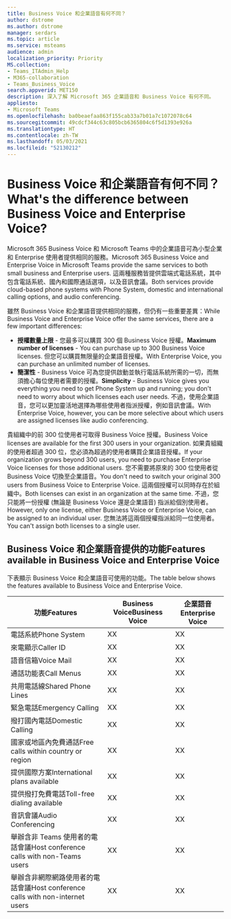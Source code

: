 ```yaml
---
title: Business Voice 和企業語音有何不同？
author: dstrome
ms.author: dstrome
manager: serdars
ms.topic: article
ms.service: msteams
audience: admin
localization_priority: Priority
MS.collection:
- Teams_ITAdmin_Help
- M365-collaboration
- Teams_Business_Voice
search.appverid: MET150
description: 深入了解 Microsoft 365 企業語音和 Business Voice 有何不同。
appliesto:
- Microsoft Teams
ms.openlocfilehash: ba0beaefaa863f155cab33a7b01a7c1072078c64
ms.sourcegitcommit: 49cdcf344c63c805bcb6365804c6f5d1393e926a
ms.translationtype: HT
ms.contentlocale: zh-TW
ms.lasthandoff: 05/03/2021
ms.locfileid: "52130212"
---
```

# <a name="whats-the-difference-between-business-voice-and-enterprise-voice"></a><span data-ttu-id="a5add-103">Business Voice 和企業語音有何不同？</span><span class="sxs-lookup"><span data-stu-id="a5add-103">What's the difference between Business Voice and Enterprise Voice?</span></span>

<span data-ttu-id="a5add-104">Microsoft 365 Business Voice 和 Microsoft Teams 中的企業語音可為小型企業和 Enterprise 使用者提供相同的服務。</span><span class="sxs-lookup"><span data-stu-id="a5add-104">Microsoft 365 Business Voice and Enterprise Voice in Microsoft Teams provide the same services to both small business and Enterprise users.</span></span> <span data-ttu-id="a5add-105">這兩種服務皆提供雲端式電話系統，其中包含電話系統、國內和國際通話選項，以及音訊會議。</span><span class="sxs-lookup"><span data-stu-id="a5add-105">Both services provide cloud-based phone systems with Phone System, domestic and international calling options, and audio conferencing.</span></span>

<span data-ttu-id="a5add-106">雖然 Business Voice 和企業語音提供相同的服務，但仍有一些重要差異：</span><span class="sxs-lookup"><span data-stu-id="a5add-106">While Business Voice and Enterprise Voice offer the same services, there are a few important differences:</span></span>

- <span data-ttu-id="a5add-107">**授權數量上限** - 您最多可以購買 300 個 Business Voice 授權。</span><span class="sxs-lookup"><span data-stu-id="a5add-107">**Maximum number of licenses** - You can purchase up to 300 Business Voice licenses.</span></span> <span data-ttu-id="a5add-108">但您可以購買無限量的企業語音授權。</span><span class="sxs-lookup"><span data-stu-id="a5add-108">With Enterprise Voice, you can purchase an unlimited number of licenses.</span></span>
- <span data-ttu-id="a5add-109">**簡潔性** - Business Voice 可為您提供啟動並執行電話系統所需的一切，而無須擔心每位使用者需要的授權。</span><span class="sxs-lookup"><span data-stu-id="a5add-109">**Simplicity** - Business Voice gives you everything you need to get Phone System up and running; you don't need to worry about which licenses each user needs.</span></span> <span data-ttu-id="a5add-110">不過，使用企業語音，您可以更加靈活地選擇為哪些使用者指派授權，例如音訊會議。</span><span class="sxs-lookup"><span data-stu-id="a5add-110">With Enterprise Voice, however, you can be more selective about which users are assigned licenses like audio conferencing.</span></span>

<span data-ttu-id="a5add-111">貴組織中的前 300 位使用者可取得 Business Voice 授權。</span><span class="sxs-lookup"><span data-stu-id="a5add-111">Business Voice licenses are available for the first 300 users in your organization.</span></span> <span data-ttu-id="a5add-112">如果貴組織的使用者超過 300 位，您必須為超過的使用者購買企業語音授權。</span><span class="sxs-lookup"><span data-stu-id="a5add-112">If your organization grows beyond 300 users, you need to purchase Enterprise Voice licenses for those additional users.</span></span> <span data-ttu-id="a5add-113">您不需要將原來的 300 位使用者從 Business Voice 切換至企業語音。</span><span class="sxs-lookup"><span data-stu-id="a5add-113">You don't need to switch your original 300 users from Business Voice to Enterprise Voice.</span></span> <span data-ttu-id="a5add-114">這兩個授權可以同時存在於組織中。</span><span class="sxs-lookup"><span data-stu-id="a5add-114">Both licenses can exist in an organization at the same time.</span></span> <span data-ttu-id="a5add-115">不過，您只能將一份授權 (無論是 Business Voice 還是企業語音) 指派給個別使用者。</span><span class="sxs-lookup"><span data-stu-id="a5add-115">However, only one license, either Business Voice or Enterprise Voice, can be assigned to an individual user.</span></span> <span data-ttu-id="a5add-116">您無法將這兩個授權指派給同一位使用者。</span><span class="sxs-lookup"><span data-stu-id="a5add-116">You can't assign both licenses to a single user.</span></span>

## <a name="features-available-in-business-voice-and-enterprise-voice"></a><span data-ttu-id="a5add-117">Business Voice 和企業語音提供的功能</span><span class="sxs-lookup"><span data-stu-id="a5add-117">Features available in Business Voice and Enterprise Voice</span></span>

<span data-ttu-id="a5add-118">下表顯示 Business Voice 和企業語音可使用的功能。</span><span class="sxs-lookup"><span data-stu-id="a5add-118">The table below shows the features available to Business Voice and Enterprise Voice.</span></span>

| <span data-ttu-id="a5add-119">功能</span><span class="sxs-lookup"><span data-stu-id="a5add-119">Features</span></span>                                      | <span data-ttu-id="a5add-120">Business Voice</span><span class="sxs-lookup"><span data-stu-id="a5add-120">Business Voice</span></span> | <span data-ttu-id="a5add-121">企業語音</span><span class="sxs-lookup"><span data-stu-id="a5add-121">Enterprise Voice</span></span> |
|-----------------------------------------------|----------------|------------------|
| <span data-ttu-id="a5add-122">電話系統</span><span class="sxs-lookup"><span data-stu-id="a5add-122">Phone System</span></span>                                  | <span data-ttu-id="a5add-123">X</span><span class="sxs-lookup"><span data-stu-id="a5add-123">X</span></span>              | <span data-ttu-id="a5add-124">X</span><span class="sxs-lookup"><span data-stu-id="a5add-124">X</span></span>                |
| <span data-ttu-id="a5add-125">來電顯示</span><span class="sxs-lookup"><span data-stu-id="a5add-125">Caller ID</span></span>                                     | <span data-ttu-id="a5add-126">X</span><span class="sxs-lookup"><span data-stu-id="a5add-126">X</span></span>              | <span data-ttu-id="a5add-127">X</span><span class="sxs-lookup"><span data-stu-id="a5add-127">X</span></span>                |
| <span data-ttu-id="a5add-128">語音信箱</span><span class="sxs-lookup"><span data-stu-id="a5add-128">Voice Mail</span></span>                                    | <span data-ttu-id="a5add-129">X</span><span class="sxs-lookup"><span data-stu-id="a5add-129">X</span></span>              | <span data-ttu-id="a5add-130">X</span><span class="sxs-lookup"><span data-stu-id="a5add-130">X</span></span>                |
| <span data-ttu-id="a5add-131">通話功能表</span><span class="sxs-lookup"><span data-stu-id="a5add-131">Call Menus</span></span>                                    | <span data-ttu-id="a5add-132">X</span><span class="sxs-lookup"><span data-stu-id="a5add-132">X</span></span>              | <span data-ttu-id="a5add-133">X</span><span class="sxs-lookup"><span data-stu-id="a5add-133">X</span></span>                |
| <span data-ttu-id="a5add-134">共用電話線</span><span class="sxs-lookup"><span data-stu-id="a5add-134">Shared Phone Lines</span></span>                            | <span data-ttu-id="a5add-135">X</span><span class="sxs-lookup"><span data-stu-id="a5add-135">X</span></span>              | <span data-ttu-id="a5add-136">X</span><span class="sxs-lookup"><span data-stu-id="a5add-136">X</span></span>                |
| <span data-ttu-id="a5add-137">緊急電話</span><span class="sxs-lookup"><span data-stu-id="a5add-137">Emergency Calling</span></span>                             | <span data-ttu-id="a5add-138">X</span><span class="sxs-lookup"><span data-stu-id="a5add-138">X</span></span>              | <span data-ttu-id="a5add-139">X</span><span class="sxs-lookup"><span data-stu-id="a5add-139">X</span></span>                |
| <span data-ttu-id="a5add-140">撥打國內電話</span><span class="sxs-lookup"><span data-stu-id="a5add-140">Domestic Calling</span></span>                              | <span data-ttu-id="a5add-141">X</span><span class="sxs-lookup"><span data-stu-id="a5add-141">X</span></span>              | <span data-ttu-id="a5add-142">X</span><span class="sxs-lookup"><span data-stu-id="a5add-142">X</span></span>                |
| <span data-ttu-id="a5add-143">國家或地區內免費通話</span><span class="sxs-lookup"><span data-stu-id="a5add-143">Free calls within country or region</span></span>           | <span data-ttu-id="a5add-144">X</span><span class="sxs-lookup"><span data-stu-id="a5add-144">X</span></span>              | <span data-ttu-id="a5add-145">X</span><span class="sxs-lookup"><span data-stu-id="a5add-145">X</span></span>                |
| <span data-ttu-id="a5add-146">提供國際方案</span><span class="sxs-lookup"><span data-stu-id="a5add-146">International plans available</span></span>                 | <span data-ttu-id="a5add-147">X</span><span class="sxs-lookup"><span data-stu-id="a5add-147">X</span></span>              | <span data-ttu-id="a5add-148">X</span><span class="sxs-lookup"><span data-stu-id="a5add-148">X</span></span>                |
| <span data-ttu-id="a5add-149">提供撥打免費電話</span><span class="sxs-lookup"><span data-stu-id="a5add-149">Toll-free dialing available</span></span>                   | <span data-ttu-id="a5add-150">X</span><span class="sxs-lookup"><span data-stu-id="a5add-150">X</span></span>              | <span data-ttu-id="a5add-151">X</span><span class="sxs-lookup"><span data-stu-id="a5add-151">X</span></span>                |
| <span data-ttu-id="a5add-152">音訊會議</span><span class="sxs-lookup"><span data-stu-id="a5add-152">Audio Conferencing</span></span>                            | <span data-ttu-id="a5add-153">X</span><span class="sxs-lookup"><span data-stu-id="a5add-153">X</span></span>              | <span data-ttu-id="a5add-154">X</span><span class="sxs-lookup"><span data-stu-id="a5add-154">X</span></span>                |
| <span data-ttu-id="a5add-155">舉辦含非 Teams 使用者的電話會議</span><span class="sxs-lookup"><span data-stu-id="a5add-155">Host conference calls with non-Teams users</span></span>    | <span data-ttu-id="a5add-156">X</span><span class="sxs-lookup"><span data-stu-id="a5add-156">X</span></span>              | <span data-ttu-id="a5add-157">X</span><span class="sxs-lookup"><span data-stu-id="a5add-157">X</span></span>                |
| <span data-ttu-id="a5add-158">舉辦含非網際網路使用者的電話會議</span><span class="sxs-lookup"><span data-stu-id="a5add-158">Host conference calls with non-internet users</span></span> | <span data-ttu-id="a5add-159">X</span><span class="sxs-lookup"><span data-stu-id="a5add-159">X</span></span>              | <span data-ttu-id="a5add-160">X</span><span class="sxs-lookup"><span data-stu-id="a5add-160">X</span></span>                |
